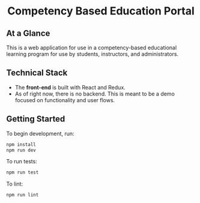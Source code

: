 <h1 align="center">Competency Based Education Portal</h1>

## At a Glance

This is a web application for use in a competency-based educational learning program for use by students, instructors, and administrators.

## Technical Stack

-   The **front-end** is built with React and Redux.
-   As of right now, there is no backend. This is meant to be a demo focused on functionality and user flows.

## Getting Started

To begin development, run:

```bash
npm install
npm run dev
```

To run tests:

```bash
npm run test
```

To lint:

```bash
npm run lint
```
